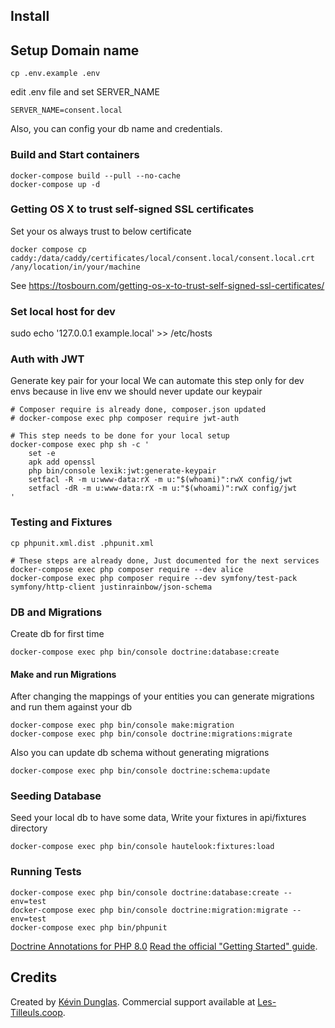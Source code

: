 ## Install

## Setup Domain name
```shell
cp .env.example .env
```
edit .env file and set SERVER_NAME
```dotenv
SERVER_NAME=consent.local
```
Also, you can config your db name and credentials.

### Build and Start containers
````shell
docker-compose build --pull --no-cache
docker-compose up -d
````

### Getting OS X to trust self-signed SSL certificates
Set your os always trust to below certificate
```shell
docker compose cp caddy:/data/caddy/certificates/local/consent.local/consent.local.crt /any/location/in/your/machine
```
See https://tosbourn.com/getting-os-x-to-trust-self-signed-ssl-certificates/

### Set local host for dev
sudo echo '127.0.0.1  example.local' >> /etc/hosts

### Auth with JWT
Generate key pair for your local
We can automate this step only for dev envs because in live env we should never update our keypair
```shell
# Composer require is already done, composer.json updated
# docker-compose exec php composer require jwt-auth

# This step needs to be done for your local setup
docker-compose exec php sh -c '
    set -e
    apk add openssl
    php bin/console lexik:jwt:generate-keypair
    setfacl -R -m u:www-data:rX -m u:"$(whoami)":rwX config/jwt
    setfacl -dR -m u:www-data:rX -m u:"$(whoami)":rwX config/jwt
'
```

### Testing and Fixtures
```shell
cp phpunit.xml.dist .phpunit.xml
```
```shell
# These steps are already done, Just documented for the next services
docker-compose exec php composer require --dev alice
docker-compose exec php composer require --dev symfony/test-pack symfony/http-client justinrainbow/json-schema
```

### DB and Migrations
Create db for first time
```shell
docker-compose exec php bin/console doctrine:database:create
```

#### Make and run Migrations
After changing the mappings of your entities you can generate migrations and run them against your db
```shell
docker-compose exec php bin/console make:migration
docker-compose exec php bin/console doctrine:migrations:migrate
```

Also you can update db schema without generating migrations
```shell
docker-compose exec php bin/console doctrine:schema:update
```

### Seeding Database
Seed your local db to have some data, Write your fixtures in api/fixtures directory
```shell
docker-compose exec php bin/console hautelook:fixtures:load
```

### Running Tests
```shell
docker-compose exec php bin/console doctrine:database:create --env=test
docker-compose exec php bin/console doctrine:migration:migrate --env=test
docker-compose exec php bin/phpunit
```


[Doctrine Annotations for PHP 8.0](https://www.doctrine-project.org/projects/doctrine-orm/en/current/reference/attributes-reference.html)
[Read the official "Getting Started" guide](https://api-platform.com/docs/distribution).

## Credits

Created by [Kévin Dunglas](https://dunglas.fr). Commercial support available at [Les-Tilleuls.coop](https://les-tilleuls.coop).
